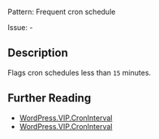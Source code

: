 Pattern: Frequent cron schedule

Issue: -

## Description

Flags cron schedules less than `15` minutes.

## Further Reading

* [WordPress.VIP.CronInterval](https://vip.wordpress.com/documentation/vip-go/code-review-blockers-warnings-notices/#cron-schedules-less-than-15-minutes-or-expensive-events)
* [WordPress.VIP.CronInterval](https://github.com/WordPress/WordPress-Coding-Standards/tree/develop/WordPress/Sniffs/VIP/CronIntervalSniff.php)